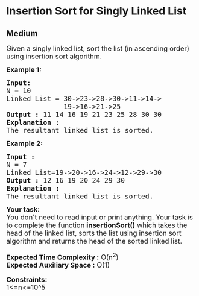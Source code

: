 # Insertion Sort for Singly Linked List
##  Medium 
<div class="problem-statement" style="user-select: auto;">
                <p style="user-select: auto;"></p><p style="user-select: auto;"><span style="font-size: 18px; user-select: auto;">Given a singly linked list, sort the list (in ascending order) using insertion sort algorithm.</span></p>

<p style="user-select: auto;"><span style="font-size: 18px; user-select: auto;"><strong style="user-select: auto;">Example 1:</strong></span></p>

<pre style="user-select: auto;"><span style="font-size: 18px; user-select: auto;"><strong style="user-select: auto;">Input:</strong>
N<strong style="user-select: auto;"> </strong>= 10
Linked List = 30-&gt;23-&gt;28-&gt;30-&gt;11-&gt;14-&gt;
&nbsp;             19-&gt;16-&gt;21-&gt;25 
<strong style="user-select: auto;">Output : </strong>11 14 16 19 21 23 25 28 30 30<strong style="user-select: auto;"> </strong>
<strong style="user-select: auto;">Explanation :</strong>
The resultant linked list is sorted.</span></pre>

<p style="user-select: auto;"><span style="font-size: 18px; user-select: auto;"><strong style="user-select: auto;">Example 2:</strong></span></p>

<pre style="user-select: auto;"><span style="font-size: 18px; user-select: auto;"><strong style="user-select: auto;">Input : </strong>
N = 7
Linked List=19-&gt;20-&gt;16-&gt;24-&gt;12-&gt;29-&gt;30 
<strong style="user-select: auto;">Output : </strong>12 16 19 20 24 29 30 
<strong style="user-select: auto;">Explanation : </strong>
The resultant linked list is sorted.</span></pre>

<div style="user-select: auto;"><span style="font-size: 18px; user-select: auto;"><strong style="user-select: auto;">Your task:</strong></span></div>

<div style="user-select: auto;"><span style="font-size: 18px; user-select: auto;">You don't need to read input or print anything. Your task is to complete the function&nbsp;<strong style="user-select: auto;">insertionSort()</strong> which takes the head of the linked list, sorts the list using insertion sort algorithm and returns the head of the sorted linked list.</span></div>

<div style="user-select: auto;">&nbsp;</div>

<div style="user-select: auto;"><span style="font-size: 18px; user-select: auto;"><strong style="user-select: auto;">Expected Time Complexity :</strong> O(n<sup style="user-select: auto;">2</sup>)</span></div>

<div style="user-select: auto;"><span style="font-size: 18px; user-select: auto;"><strong style="user-select: auto;">Expected Auxiliary Space :</strong> O(1)</span></div>

<div style="user-select: auto;">&nbsp;</div>

<div style="user-select: auto;"><strong style="user-select: auto;"><span style="font-size: 18px; user-select: auto;">Constraints:</span></strong></div>

<div style="user-select: auto;"><span style="font-size: 18px; user-select: auto;">1&lt;=n&lt;=10^5</span></div>
 <p style="user-select: auto;"></p>
            </div>